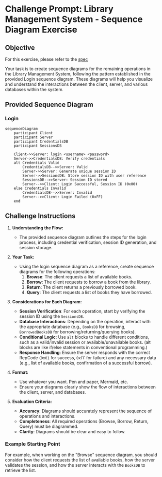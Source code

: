# Challenge Prompt: Library Management System - Sequence Diagram Exercise

## Objective  

For this exercise, please refer to the [spec](./spec.md)

Your task is to create sequence diagrams for the remaining operations in the Library Management System, following the pattern established in the provided Login sequence diagram. These diagrams will help you visualize and understand the interactions between the client, server, and various databases within the system.

## Provided Sequence Diagram

### Login

```mermaid
sequenceDiagram
    participant Client
    participant Server
    participant CredentialsDB
    participant SessionsDB

    Client->>Server: login <username> <password>
    Server->>CredentialsDB: Verify credentials
    alt Credentials Valid
        CredentialsDB-->>Server: Valid
        Server->>Server: Generate unique session ID
        Server->>SessionsDB: Store session ID with user reference
        SessionsDB-->>Server: Session ID stored
        Server-->>Client: Login Successful, Session ID (0x00)
    else Credentials Invalid
        CredentialsDB-->>Server: Invalid
        Server-->>Client: Login Failed (0xFF)
    end
```

## Challenge Instructions

1. **Understanding the Flow:**
   - The provided sequence diagram outlines the steps for the login process, including credential verification, session ID generation, and session storage.

2. **Your Task:**
   - Using the login sequence diagram as a reference, create sequence diagrams for the following operations:
     1. **Browse**: The client requests a list of available books.
     2. **Borrow**: The client requests to borrow a book from the library.
     3. **Return**: The client returns a previously borrowed book.
     4. **Query**: The client requests a list of books they have borrowed.

3. **Considerations for Each Diagram:**
   - **Session Verification**: For each operation, start by verifying the session ID using the `SessionsDB`.
   - **Database Interactions**: Depending on the operation, interact with the appropriate database (e.g., `BooksDB` for browsing, `BorrowedBooksDB` for borrowing/returning/querying books).
   - **Conditional Logic**: Use `alt` blocks to handle different conditions, such as a valid/invalid session or available/unavailable books. (alt blocks are like if/else statements in conventional programming.)
   - **Response Handling**: Ensure the server responds with the correct RepCode (`0x01` for success, `0xFF` for failure) and any necessary data (e.g., list of available books, confirmation of a successful borrow).

4. **Format:**
   - Use whatever you want. Pen and paper, Mermaid, etc.
   - Ensure your diagrams clearly show the flow of interactions between the client, server, and databases.

5. **Evaluation Criteria:**
   - **Accuracy**: Diagrams should accurately represent the sequence of operations and interactions.
   - **Completeness**: All required operations (Browse, Borrow, Return, Query) must be diagrammed.
   - **Clarity**: Diagrams should be clear and easy to follow.

### Example Starting Point

For example, when working on the "Browse" sequence diagram, you should consider how the client requests the list of available books, how the server validates the session, and how the server interacts with the `BooksDB` to retrieve the list.

